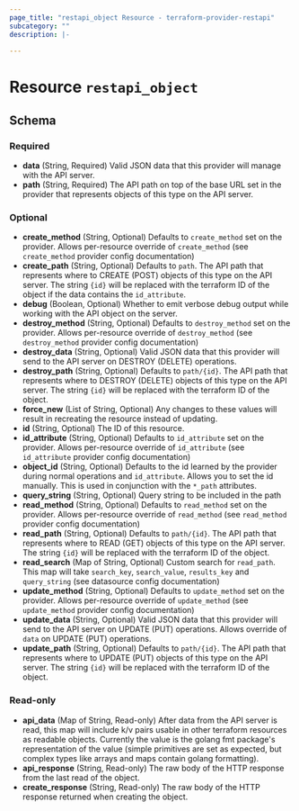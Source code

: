 ```yaml
---
page_title: "restapi_object Resource - terraform-provider-restapi"
subcategory: ""
description: |-
  
---
```


# Resource `restapi_object`





## Schema

### Required

- **data** (String, Required) Valid JSON data that this provider will manage with the API server.
- **path** (String, Required) The API path on top of the base URL set in the provider that represents objects of this type on the API server.

### Optional

- **create_method** (String, Optional) Defaults to `create_method` set on the provider. Allows per-resource override of `create_method` (see `create_method` provider config documentation)
- **create_path** (String, Optional) Defaults to `path`. The API path that represents where to CREATE (POST) objects of this type on the API server. The string `{id}` will be replaced with the terraform ID of the object if the data contains the `id_attribute`.
- **debug** (Boolean, Optional) Whether to emit verbose debug output while working with the API object on the server.
- **destroy_method** (String, Optional) Defaults to `destroy_method` set on the provider. Allows per-resource override of `destroy_method` (see `destroy_method` provider config documentation)
- **destroy_data** (String, Optional) Valid JSON data that this provider will send to the API server on DESTROY (DELETE) operations.
- **destroy_path** (String, Optional) Defaults to `path/{id}`. The API path that represents where to DESTROY (DELETE) objects of this type on the API server. The string `{id}` will be replaced with the terraform ID of the object.
- **force_new** (List of String, Optional) Any changes to these values will result in recreating the resource instead of updating.
- **id** (String, Optional) The ID of this resource.
- **id_attribute** (String, Optional) Defaults to `id_attribute` set on the provider. Allows per-resource override of `id_attribute` (see `id_attribute` provider config documentation)
- **object_id** (String, Optional) Defaults to the id learned by the provider during normal operations and `id_attribute`. Allows you to set the id manually. This is used in conjunction with the `*_path` attributes.
- **query_string** (String, Optional) Query string to be included in the path
- **read_method** (String, Optional) Defaults to `read_method` set on the provider. Allows per-resource override of `read_method` (see `read_method` provider config documentation)
- **read_path** (String, Optional) Defaults to `path/{id}`. The API path that represents where to READ (GET) objects of this type on the API server. The string `{id}` will be replaced with the terraform ID of the object.
- **read_search** (Map of String, Optional) Custom search for `read_path`. This map will take `search_key`, `search_value`, `results_key` and `query_string` (see datasource config documentation)
- **update_method** (String, Optional) Defaults to `update_method` set on the provider. Allows per-resource override of `update_method` (see `update_method` provider config documentation)
- **update_data** (String, Optional) Valid JSON data that this provider will send to the API server on UPDATE (PUT) operations. Allows override of `data` on UPDATE (PUT) operations.
- **update_path** (String, Optional) Defaults to `path/{id}`. The API path that represents where to UPDATE (PUT) objects of this type on the API server. The string `{id}` will be replaced with the terraform ID of the object.

### Read-only

- **api_data** (Map of String, Read-only) After data from the API server is read, this map will include k/v pairs usable in other terraform resources as readable objects. Currently the value is the golang fmt package's representation of the value (simple primitives are set as expected, but complex types like arrays and maps contain golang formatting).
- **api_response** (String, Read-only) The raw body of the HTTP response from the last read of the object.
- **create_response** (String, Read-only) The raw body of the HTTP response returned when creating the object.


